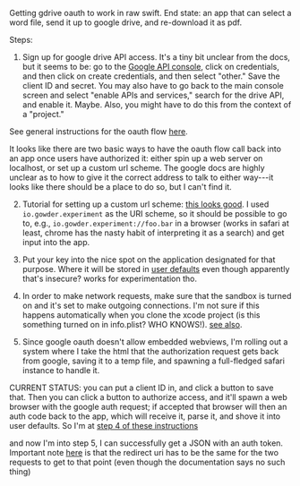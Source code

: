 Getting gdrive oauth to work in raw swift.  End state: an app that can select a word file, send it up to google drive, and re-download it as pdf. 

Steps: 

1.  Sign up for google drive API access.  It's a tiny bit unclear from the docs, but it seems to be: go to the [Google API console](https://console.developers.google.com/), click on credentials, and then click on create credentials, and then select "other."  Save the client ID and secret.  You may also have to go back to the main console screen and select "enable APIs and services," search for the drive API, and enable it.  Maybe. Also, you might have to do this from the context of a "project."

See general instructions for the oauth flow [here](https://developers.google.com/identity/protocols/OAuth2InstalledApp#overview). 

It looks like there are two basic ways to have the oauth flow call back into an app once users have authorized it: either spin up a web server on localhost, or set up a custom url scheme. The google docs are highly unclear as to how to give it the correct address to talk to either way---it looks like there should be a place to do so, but I can't find it.

2.  Tutorial for setting up a custom url scheme: [this looks good](https://css-tricks.com/create-url-scheme/).  I used `io.gowder.experiment` as the URI scheme, so it should be possible to go to, e.g., `io.gowder.experiment://foo.bar` in a browser (works in safari at least, chrome has the nasty habit of interpreting it as a search) and get input into the app. 

3.  Put your key into the nice spot on the application designated for that purpose.  Where it will be stored in [user defaults](https://developer.apple.com/documentation/foundation/userdefaults) even though apparently that's insecure?  works for experimentation tho.

4.  In order to make network requests, make sure that the sandbox is turned on and it's set to make outgoing connections.  I'm not sure if this happens automatically when you clone the xcode project (is this something turned on in info.plist?  WHO KNOWS!). [see also](https://stackoverflow.com/a/49892564/4386239).

5.  Since google oauth doesn't allow embedded webviews, I'm rolling out a system where I take the html that the authorization request gets back from google, saving it to a temp file, and spawning a full-fledged safari instance to handle it.  

CURRENT STATUS: you can put a client ID in, and click a button to save that.  Then you can click a button to authorize access, and it'll spawn a web browser with the google auth request; if accepted that browser will then an auth code back to the app, which will receive it, parse it, and shove it into user defaults.  So I'm at [step 4 of these instructions](https://developers.google.com/identity/protocols/OAuth2InstalledApp#overview) 

and now I'm into step 5, I can successfully get a JSON with an auth token.  Important note [here](https://stackoverflow.com/a/40093916/4386239) is that the redirect uri has to be the same for the two requests to get to that point (even though the documentation says no such thing)
